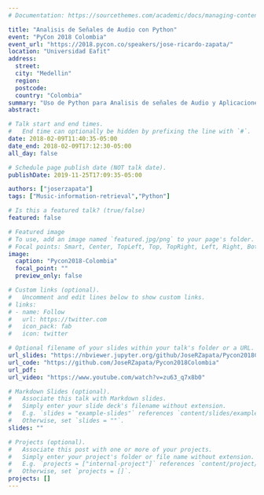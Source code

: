 ```yaml
---
# Documentation: https://sourcethemes.com/academic/docs/managing-content/

title: "Analisis de Señales de Audio con Python"
event: "PyCon 2018 Colombia"
event_url: "https://2018.pycon.co/speakers/jose-ricardo-zapata/"
location: "Universidad Eafit"
address:
  street:
  city: "Medellin"
  region:
  postcode:
  country: "Colombia"
summary: "Uso de Python para Analisis de señales de Audio y Aplicaciones de Music Information Retrieval (Extraccion Automatica de informacion Musical)."
abstract:

# Talk start and end times.
#   End time can optionally be hidden by prefixing the line with `#`.
date: 2018-02-09T11:40:35-05:00
date_end: 2018-02-09T17:12:30-05:00
all_day: false

# Schedule page publish date (NOT talk date).
publishDate: 2019-11-25T17:09:35-05:00

authors: ["joserzapata"]
tags: ["Music-information-retrieval","Python"]

# Is this a featured talk? (true/false)
featured: false

# Featured image
# To use, add an image named `featured.jpg/png` to your page's folder. 
# Focal points: Smart, Center, TopLeft, Top, TopRight, Left, Right, BottomLeft, Bottom, BottomRight.
image:
  caption: "Pycon2018-Colombia"
  focal_point: ""
  preview_only: false

# Custom links (optional).
#   Uncomment and edit lines below to show custom links.
# links:
# - name: Follow
#   url: https://twitter.com
#   icon_pack: fab
#   icon: twitter

# Optional filename of your slides within your talk's folder or a URL.
url_slides: "https://nbviewer.jupyter.org/github/JoseRZapata/Pycon2018Colombia/blob/master/Pycon2018-AudioAnalysis-en.ipynb"
url_code: "https://github.com/JoseRZapata/Pycon2018Colombia"
url_pdf:
url_video: "https://www.youtube.com/watch?v=zu63_q7x8b0"

# Markdown Slides (optional).
#   Associate this talk with Markdown slides.
#   Simply enter your slide deck's filename without extension.
#   E.g. `slides = "example-slides"` references `content/slides/example-slides.md`.
#   Otherwise, set `slides = ""`.
slides: ""

# Projects (optional).
#   Associate this post with one or more of your projects.
#   Simply enter your project's folder or file name without extension.
#   E.g. `projects = ["internal-project"]` references `content/project/deep-learning/index.md`.
#   Otherwise, set `projects = []`.
projects: []
---
```

